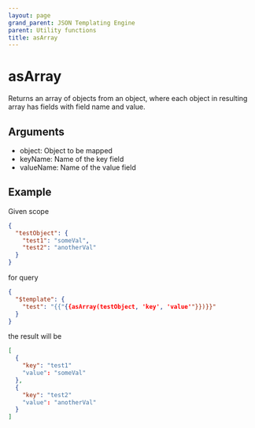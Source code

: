 ```yaml
---
layout: page
grand_parent: JSON Templating Engine
parent: Utility functions
title: asArray
---
```


# asArray

Returns an array of objects from an object, where each object in resulting array has fields with field name and value.

## Arguments

 - object: Object to be mapped
 - keyName: Name of the key field
 - valueName: Name of the value field

## Example

Given scope
```json
{
  "testObject": {
    "test1": "someVal",
    "test2": "anotherVal"
  }
}
```
for query
```json
{
  "$template": {
    "test": "{{"{{asArray(testObject, 'key', 'value'"}})}}"
  }
}
```

the result will be
```json
[
  {
    "key": "test1"
    "value": "someVal"
  },
  {
    "key": "test2"
    "value": "anotherVal"
  }
]
```